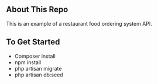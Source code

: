 ## About This Repo

This is an example of a restaurant food ordering system API. 

## To Get Started

<ul>
    <li> Composer install </li>
    <li> npm install </li>
    <li> php artisan migrate </li>
    <li> php artisan db:seed </li>
</ul>

